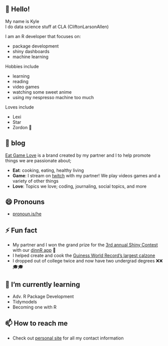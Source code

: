 ## 👋 Hello!

My name is Kyle <br> I do data science stuff at CLA (CliftonLarsonAllen)

I am an R developer that focuses on:
- package development
- shiny dashboards
- machine learning

Hobbies include
- learning
- reading
- video games
- watching some sweet anime
- using my nespresso machine too much

Loves include
- Lexi
- Star
- Zordon 💖

## 📝 blog

<!-- badges: start -->

[Eat Game Love](https://theeatgamelove.com/) is a brand created by my partner and I to help promote things we are passionate about;
- **Eat**: cooking, eating, healthy living
- **Game**: I stream on [twitch](https://twitch.tv/theeatgamelove) with my partner! We play videos games and a variety of other things
- **Love**: Topics we love; coding, journaling, social topics, and more

## 😄 Pronouns

- [pronoun.is/he](pronoun.is/he)

## ⚡ Fun fact

- My partner and I won the grand prize for the [3rd annual Shiny Contest](https://blog.rstudio.com/2021/06/24/winners-of-the-3rd-annual-shiny-contest/) with our [dinnR app](https://koderkow.shinyapps.io/dinnR/) 🥇
- I helped create and cook the [Guiness World Record’s largest calzone](https://www.guinnessworldrecords.com/world-records/largest-calzone#:~:text=The%20largest%20calzone%20weighs%2096.37,and%20sauce%20inside%20the%20dough.)
- I dropped out of college twice and now have two undergrad degrees
    ❌❌🎓🎓

## 🌱 I’m currently learning

- Adv. R Package Development
- Tidymodels
- Becoming one with R

## 📫 How to reach me

  - Check out [personal site](https://koderkow.rbind.io/) for all my contact
    information
